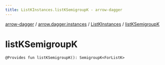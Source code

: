 ```yaml
---
title: ListKInstances.listKSemigroupK - arrow-dagger
---
```


[arrow-dagger](../../index.html) / [arrow.dagger.instances](../index.html) / [ListKInstances](index.html) / [listKSemigroupK](./list-k-semigroup-k.html)

# listKSemigroupK

`@Provides fun listKSemigroupK(): SemigroupK<ForListK>`